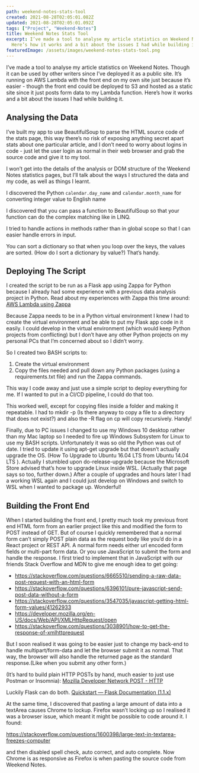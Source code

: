 ```yaml
---
path: weekend-notes-stats-tool
created: 2021-08-28T02:05:01.082Z
updated: 2021-08-28T02:05:01.092Z
tags: ["Project", "Weekend-Notes"]
title: Weekend Notes Stats Tool
excerpt: I’ve made a tool to analyse my article statistics on Weekend Notes.
  Here’s how it works and a bit about the issues I had while building it.
featuredImage: /assets/images/weekend-notes-stats-tool.png
---
```

I’ve made a tool to analyse my article statistics on Weekend Notes. Though it can be used by other writers since I’ve deployed it as a public site. It’s running on AWS Lambda with the front end on my own site just because it’s easier - though the front end could be deployed to S3 and hosted as a static site since it just posts form data to my Lambda function. Here’s how it works and a bit about the issues I had while building it.

## Analysing the Data

I’ve built my app to use BeautifulSoup to parse the HTML source code of the stats page, this way there’s no risk of exposing anything secret apart stats about one particular article, and I don’t need to worry about logins in code - just let the user login as normal in their web browser and grab the source code and give it to my tool.

I won’t get into the details of the analysis or DOM structure of the Weekend Notes statistics pages, but I’ll talk about the ways I structured the data and my code, as well as things I learnt.

I discovered the Python `calendar.day_name` and `calendar.month_name` for converting integer value to English name

I discovered that you can pass a function to BeautifulSoup so that your function can do the complex matching like in LINQ.

I tried to handle actions in methods rather than in global scope so that I can easier handle errors in input.

You can sort a dictionary so that when you loop over the keys, the values are sorted. (How do I sort a dictionary by value?) That’s handy. 

## Deploying The Script

I created the script to be run as a Flask app using Zappa for Python because I already had some experience with a previous data analysis project in Python. Read about my experiences with Zappa this time around: [AWS Lambda using Zappa](/aws-lambda-and-zappa)

Because Zappa needs to be in a Python virtual environment I knew I had to create the virtual environment and be able to put my Flask app code in it easily. I could develop in the virtual environment (which would keep Python projects from conflicting) but I don’t have any other Python projects on my personal PCs  that I’m concerned about so I didn’t worry. 

So I created two BASH scripts to:

1. Create the virtual environment
2. Copy the files needed and pull down any Python packages (using a requirements.txt file) and run the Zappa commands.

This way I code away and just use a simple script to deploy everything for me. If I wanted to put in a CI/CD pipeline, I could do that too. 

This worked well, except for copying files inside a folder and making it repeatable. I had to mkdir -p (Is there anyway to copy a file to a directory that does not exist?) and also the -R flag on cp will copy recursively. Handy!

Finally, due to PC issues I changed to use my Windows 10 desktop rather than my Mac laptop so I needed to fire up Windows Subsystem for Linux to use my BASH scripts. Unfortunately it was so old the Python was out of date. I tried to update it using apt-get upgrade but that doesn’t actually upgrade the OS. (How To Upgrade to Ubuntu 16.04 LTS from Ubuntu 14.04 LTS ). Actually I stumbled upon do-release-upgrade because the Microsoft Store advised that’s how to upgrade Linux inside WSL. (Actually that page says so too, further down.) After a couple of upgrades and hours later I had a working WSL again and I could just develop on Windows and switch to WSL when I wanted to package up. Wonderful!

## Building the Front End

When I started building the front end, I pretty much took my previous front end HTML form from an earlier project like this and modified the form to POST instead of GET. But of course I quickly remembered that a normal form can’t simply POST plain data as the request body like you’d do in a React project or REST API. A normal form needs either url encoded form fields or multi-part form data. Or you use JavaScript to submit the form and handle the response. I first tried to implement that in JavaScript with our friends Stack Overflow and MDN to give me enough idea to get going:

* https://stackoverflow.com/questions/6665510/sending-a-raw-data-post-request-with-an-html-form
* https://stackoverflow.com/questions/6396101/pure-javascript-send-post-data-without-a-form 
* https://stackoverflow.com/questions/3547035/javascript-getting-html-form-values/41262933 
* https://developer.mozilla.org/en-US/docs/Web/API/XMLHttpRequest/open 
* https://stackoverflow.com/questions/3038901/how-to-get-the-response-of-xmlhttprequest 

But I soon realised it was going to be easier just to change my back-end to handle multipart/form-data and let the browser submit it as normal. That way, the browser will also handle the returned page as the standard response.(Like when you submit any other form.)

(It’s hard to build plain HTTP POSTs by hand, much easier to just use Postman or Insomnia): [Mozilla Developer Network POST - HTTP ](https://developer.mozilla.org/en-US/docs/Web/HTTP/Methods/POST)

Luckily Flask can do both. [Quickstart — Flask Documentation (1.1.x) ](https://developer.mozilla.org/en-US/docs/Web/HTTP/Methods/POST)

At the same time, I discovered that pasting a large amount of data into a textArea causes Chrome to lockup. Firefox wasn’t locking up so I realised it was a browser issue, which meant it might be possible to code around it. I found:

https://stackoverflow.com/questions/1600398/large-text-in-textarea-freezes-computer 

and then disabled spell check, auto correct, and auto complete. Now Chrome is as responsive as Firefox is when pasting the source code from Weekend Notes.